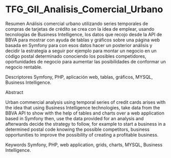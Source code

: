 # TFG_GII_Analisis_Comercial_Urbano

Resumen
Análisis comercial urbano utilizando series temporales de compras de tarjetas de crédito se crea con la idea de emplear, usando tecnologías de Business Intelligence, los datos que recojo desde la API de BBVA para mostrar con ayuda de tablas y gráficos sobre una página web basada en Symfony para con esos datos hacer un posterior análisis y decidir la estrategia a seguir por ejemplo para montar un negocio en un código postal determinado conociendo los posibles competidores, oportunidades de negocio para aumentar las posibilidades de conformar un negocio rentable.

Descriptores
Symfony, PHP, aplicación web, tablas, gráficos, MYSQL, Business Intelligence. 

Abstract

Urban commercial analysis using temporal series of credit cards arises with the idea that using Business Intelligence technologies, take data from the BBVA API to show with the help of tables and charts over a web application based in Symfony then, use the data provided  for an analysis and afterwards decide the strategy to follow, for example to start a business in a determined postal code knowing the possible competitors, business opportunities to improve the possibility of creating a profitable business.


Keywords
Symfony, PHP, web application, grids, charts, MYSQL, Business Intelligence.
